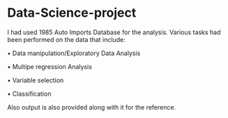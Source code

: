 # Data-Science-project

I had used 1985 Auto Imports Database for the analysis. Various tasks had been performed on the data that include:

• Data manipulation/Exploratory Data Analysis

• Multipe regression Analysis

• Variable selection

• Classification

Also output is also provided along with it for the reference.
